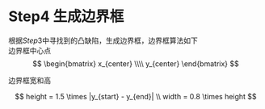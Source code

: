 
# Step4 生成边界框  
根据$Step3$中寻找到的凸缺陷，生成边界框，边界框算法如下  
边界框中心点  
$$ \begin{bmatrix}
x_{center} \\\\
y_{center} 
\end{bmatrix}
$$  

边界框宽和高  

$$
height = 1.5 \times |y_{start} - y_{end}| \\
width = 0.8 \times height
$$  
